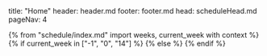 <frontmatter>
title: "Home"
header: header.md
footer: footer.md
head: scheduleHead.md
pageNav: 4
</frontmatter>

{% from "schedule/index.md" import weeks, current_week with context %}
{% if current_week in ["-1", "0", "14"] %}
<include src="admin/index.md" />
{% else %}
<include src="schedule/index.md" />
{% endif %}
